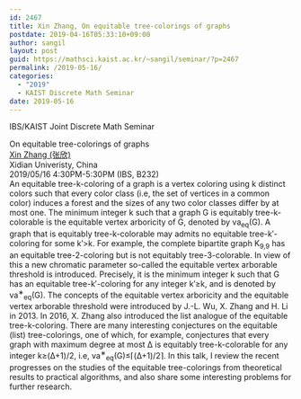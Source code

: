 ```yaml
---
id: 2467
title: Xin Zhang, On equitable tree-colorings of graphs
postdate: 2019-04-16T05:33:10+09:00
author: sangil
layout: post
guid: https://mathsci.kaist.ac.kr/~sangil/seminar/?p=2467
permalink: /2019-05-16/
categories:
  - "2019"
  - KAIST Discrete Math Seminar
date: 2019-05-16
---
```

IBS/KAIST Joint Discrete Math Seminar

<div class="talk">
  On equitable tree-colorings of graphs
</div>

<div class="speaker">
  <a href="https://faculty.xidian.edu.cn/zhangxin/en">Xin Zhang (张欣)</a><br /> Xidian Univeristy, China
</div>

<div class="date">
  2019/05/16 4:30PM-5:30PM (IBS, B232)
</div>

<div class="abstract">
  An equitable tree-k-coloring of a graph is a vertex coloring using k distinct colors such that every color class (i.e, the set of vertices in a common color) induces a forest and the sizes of any two color classes differ by at most one. The minimum integer k such that a graph G is equitably tree-k-colorable is the equitable vertex arboricity of G, denoted by va<sub>eq</sub>(G). A graph that is equitably tree-k-colorable may admits no equitable tree-k′-coloring for some k′>k. For example, the complete bipartite graph K<sub>9,9</sub> has an equitable tree-2-coloring but is not equitably tree-3-colorable. In view of this a new chromatic parameter so-called the equitable vertex arborable threshold is introduced. Precisely, it is the minimum integer k such that G has an equitable tree-k′-coloring for any integer k′≥k, and is denoted by va<sup>∗</sup><sub>eq</sub>(G). The concepts of the equitable vertex arboricity and the equitable vertex arborable threshold were introduced by J.-L. Wu, X. Zhang and H. Li in 2013. In 2016, X. Zhang also introduced the list analogue of the equitable tree-k-coloring. There are many interesting conjectures on the equitable (list) tree-colorings, one of which, for example, conjectures that every graph with maximum degree at most Δ is equitably tree-k-colorable for any integer k≥(Δ+1)/2, i.e, va<sup>∗</sup><sub>eq</sub>(G)≤⌈(Δ+1)/2⌉. In this talk, I review the recent progresses on the studies of the equitable tree-colorings from theoretical results to practical algorithms, and also share some interesting problems for further research.
</div>